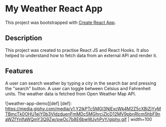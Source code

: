 # My Weather React App

This project was bootstrapped with [Create React App](https://github.com/facebook/create-react-app).

## Description

This project was created to practise React JS and React Hooks. It also helped to understand how to fetch data from an external API and render it.

## Features

A user can search weather by typing a city in the search bar and pressing the "search" button. A user can toggle between Celsius and Fahrenheit units. 
The weather data is fetched from Open Weather Map API.

![weather-app-demo][def]
[def]: https://media.giphy.com/media/v1.Y2lkPTc5MGI3NjExcWk4M2Z5cXBiZjYyMTBmcTk0OHU1ejY0b3VldzduenFmMDc5MGhrciZlcD12MV9pbnRlcm5hbF9naWZfYnlfaWQmY3Q9Zw/pwOc7b8E6bwWJvhPyY/giphy.gif | width=100